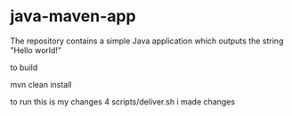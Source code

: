 # java-maven-app


The repository contains a simple Java application which outputs the string
"Hello world!"


to build

mvn clean install


to run
this is my changes  4
scripts/deliver.sh
i made changes

